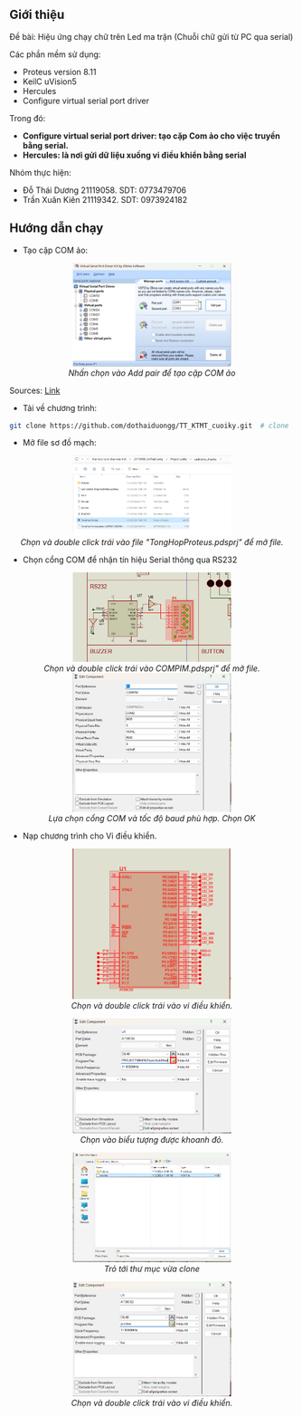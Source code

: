 ## Giới thiệu
Đề bài: Hiệu ứng chạy chữ trên Led ma trận (Chuỗi chữ gửi từ PC qua serial)

Các phần mềm sử dụng: 
+ Proteus version 8.11 
+ KeilC uVision5
+ Hercules
+ Configure virtual serial port driver

Trong đó: 
* **Configure virtual serial port driver: tạo cặp Com ảo cho việc truyền bằng serial.**
* **Hercules: là nơi gửi dữ liệu xuống vi điều khiển bằng serial**


Nhóm thực hiện:
+ Đỗ Thái Dương 21119058. SDT: 0773479706
+ Trần Xuân Kiên 21119342. SDT: 0973924182


## Hướng dẫn chạy
+ Tạo cặp COM ảo:

<p align="center">
  <img src="./Pictures/Virtual_com_port.png" width="280"><br/>
  <i>Nhấn chọn vào Add pair để tạo cặp COM ảo</i>
</p>


Sources: [Link](https://www.echipkool.com/2013/05/virtual-serial-port-driver-tao-cong-noi.html)


+ Tải về chương trình:
```bash
git clone https://github.com/dothaiduongg/TT_KTMT_cuoiky.git  # clone
```
+ Mở file sơ đồ mạch:
<p align="center">
  <img src="./Pictures/file schematic.png" width="280"><br/>
  <i>Chọn và double click trái vào file "TongHopProteus.pdsprj" để mở file.</i>
</p>

+ Chọn cổng COM để nhận tín hiệu Serial thông qua RS232
<p align="center">
  <img src="./Pictures/Compim.png" width="280"><br/>
  <i>Chọn và double click trái vào COMPIM.pdsprj" để mở file.</i>
  <img src="./Pictures/Set_Com&baud.png" width="280"><br/>
  <i>Lựa chọn cổng COM và tốc độ baud phù hợp. Chọn OK</i><br/>
</p>

+ Nạp chương trình cho Vi điều khiển.
<p align="center">
  <img src="./Pictures/choose file hex.png" width="280"><br/>
  <i>Chọn và double click trái vào vi điều khiển.</i>

</p>

<p align="center">
    <img src="./Pictures/Choose.png" width="280"><br/>
    <i>Chọn vào biểu tượng được khoanh đỏ.</i><br/>
</p>
<p align="center">
    <img src="./Pictures/path_of_hex.png" width="280"><br/>
    <i>Trỏ tới thư mục vừa clone</i>
</p>
<p align="center">
    <img src="./Pictures/finish set.png" width="280"><br/>
    <i>Chọn và double click trái vào vi điều khiển.</i>
</p>